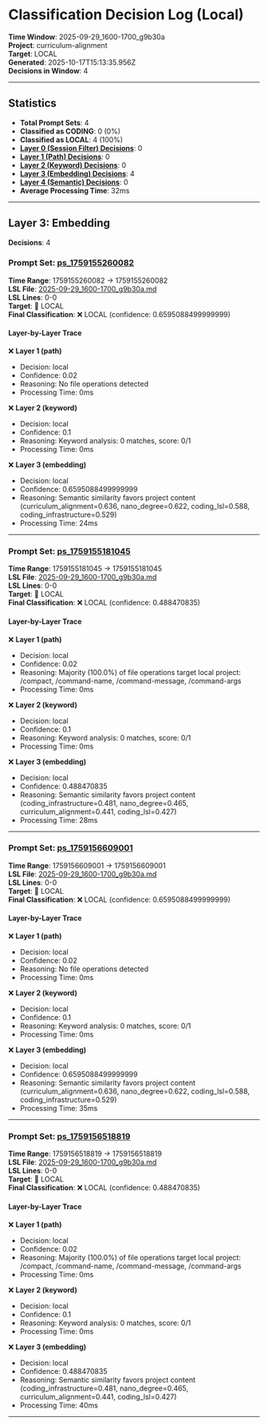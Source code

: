 # Classification Decision Log (Local)

**Time Window**: 2025-09-29_1600-1700_g9b30a<br>
**Project**: curriculum-alignment<br>
**Target**: LOCAL<br>
**Generated**: 2025-10-17T15:13:35.956Z<br>
**Decisions in Window**: 4

---

## Statistics

- **Total Prompt Sets**: 4
- **Classified as CODING**: 0 (0%)
- **Classified as LOCAL**: 4 (100%)
- **[Layer 0 (Session Filter) Decisions](#layer-0-session-filter)**: 0
- **[Layer 1 (Path) Decisions](#layer-1-path)**: 0
- **[Layer 2 (Keyword) Decisions](#layer-2-keyword)**: 0
- **[Layer 3 (Embedding) Decisions](#layer-3-embedding)**: 4
- **[Layer 4 (Semantic) Decisions](#layer-4-semantic)**: 0
- **Average Processing Time**: 32ms

---

## Layer 3: Embedding

**Decisions**: 4

### Prompt Set: [ps_1759155260082](../../history/2025-09-29_1600-1700_g9b30a.md#ps_1759155260082)

**Time Range**: 1759155260082 → 1759155260082<br>
**LSL File**: [2025-09-29_1600-1700_g9b30a.md](../../history/2025-09-29_1600-1700_g9b30a.md#ps_1759155260082)<br>
**LSL Lines**: 0-0<br>
**Target**: 📍 LOCAL<br>
**Final Classification**: ❌ LOCAL (confidence: 0.6595088499999999)

#### Layer-by-Layer Trace

❌ **Layer 1 (path)**
- Decision: local
- Confidence: 0.02
- Reasoning: No file operations detected
- Processing Time: 0ms

❌ **Layer 2 (keyword)**
- Decision: local
- Confidence: 0.1
- Reasoning: Keyword analysis: 0 matches, score: 0/1
- Processing Time: 0ms

❌ **Layer 3 (embedding)**
- Decision: local
- Confidence: 0.6595088499999999
- Reasoning: Semantic similarity favors project content (curriculum_alignment=0.636, nano_degree=0.622, coding_lsl=0.588, coding_infrastructure=0.529)
- Processing Time: 24ms

---

### Prompt Set: [ps_1759155181045](../../history/2025-09-29_1600-1700_g9b30a.md#ps_1759155181045)

**Time Range**: 1759155181045 → 1759155181045<br>
**LSL File**: [2025-09-29_1600-1700_g9b30a.md](../../history/2025-09-29_1600-1700_g9b30a.md#ps_1759155181045)<br>
**LSL Lines**: 0-0<br>
**Target**: 📍 LOCAL<br>
**Final Classification**: ❌ LOCAL (confidence: 0.488470835)

#### Layer-by-Layer Trace

❌ **Layer 1 (path)**
- Decision: local
- Confidence: 0.02
- Reasoning: Majority (100.0%) of file operations target local project: /compact, /command-name, /command-message, /command-args
- Processing Time: 0ms

❌ **Layer 2 (keyword)**
- Decision: local
- Confidence: 0.1
- Reasoning: Keyword analysis: 0 matches, score: 0/1
- Processing Time: 0ms

❌ **Layer 3 (embedding)**
- Decision: local
- Confidence: 0.488470835
- Reasoning: Semantic similarity favors project content (coding_infrastructure=0.481, nano_degree=0.465, curriculum_alignment=0.441, coding_lsl=0.427)
- Processing Time: 28ms

---

### Prompt Set: [ps_1759156609001](../../history/2025-09-29_1600-1700_g9b30a.md#ps_1759156609001)

**Time Range**: 1759156609001 → 1759156609001<br>
**LSL File**: [2025-09-29_1600-1700_g9b30a.md](../../history/2025-09-29_1600-1700_g9b30a.md#ps_1759156609001)<br>
**LSL Lines**: 0-0<br>
**Target**: 📍 LOCAL<br>
**Final Classification**: ❌ LOCAL (confidence: 0.6595088499999999)

#### Layer-by-Layer Trace

❌ **Layer 1 (path)**
- Decision: local
- Confidence: 0.02
- Reasoning: No file operations detected
- Processing Time: 0ms

❌ **Layer 2 (keyword)**
- Decision: local
- Confidence: 0.1
- Reasoning: Keyword analysis: 0 matches, score: 0/1
- Processing Time: 0ms

❌ **Layer 3 (embedding)**
- Decision: local
- Confidence: 0.6595088499999999
- Reasoning: Semantic similarity favors project content (curriculum_alignment=0.636, nano_degree=0.622, coding_lsl=0.588, coding_infrastructure=0.529)
- Processing Time: 35ms

---

### Prompt Set: [ps_1759156518819](../../history/2025-09-29_1600-1700_g9b30a.md#ps_1759156518819)

**Time Range**: 1759156518819 → 1759156518819<br>
**LSL File**: [2025-09-29_1600-1700_g9b30a.md](../../history/2025-09-29_1600-1700_g9b30a.md#ps_1759156518819)<br>
**LSL Lines**: 0-0<br>
**Target**: 📍 LOCAL<br>
**Final Classification**: ❌ LOCAL (confidence: 0.488470835)

#### Layer-by-Layer Trace

❌ **Layer 1 (path)**
- Decision: local
- Confidence: 0.02
- Reasoning: Majority (100.0%) of file operations target local project: /compact, /command-name, /command-message, /command-args
- Processing Time: 0ms

❌ **Layer 2 (keyword)**
- Decision: local
- Confidence: 0.1
- Reasoning: Keyword analysis: 0 matches, score: 0/1
- Processing Time: 0ms

❌ **Layer 3 (embedding)**
- Decision: local
- Confidence: 0.488470835
- Reasoning: Semantic similarity favors project content (coding_infrastructure=0.481, nano_degree=0.465, curriculum_alignment=0.441, coding_lsl=0.427)
- Processing Time: 40ms

---

